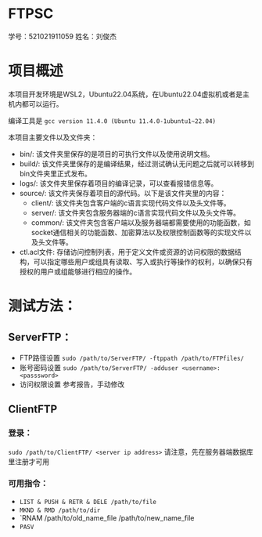 # FTPSC

学号：521021911059
姓名：刘俊杰

# 项目概述

本项目开发环境是WSL2，Ubuntu22.04系统，在Ubuntu22.04虚拟机或者是主机内都可以运行。

编译工具是 `gcc version 11.4.0 (Ubuntu 11.4.0-1ubuntu1~22.04)`

本项目主要文件以及文件夹：

- bin/: 该文件夹里保存的是项目的可执行文件以及使用说明文档。
- build/: 该文件夹里保存的是编译结果，经过测试确认无问题之后就可以转移到bin文件夹里正式发布。
- logs/: 该文件夹里保存着项目的编译记录，可以查看报错信息等。
- source/: 该文件夹保存着项目的源代码。以下是该文件夹里的内容：
	- client/: 该文件夹包含客户端的c语言实现代码文件以及头文件等。
	- server/: 该文件夹包含服务器端的c语言实现代码文件以及头文件等。
	- common/: 该文件夹包含客户端以及服务器端都需要使用的功能函数，如socket通信相关的功能函数、加密算法以及权限控制函数等的实现文件以及头文件等。
- ctl.acl文件: 存储访问控制列表，用于定义文件或资源的访问权限的数据结构，可以指定哪些用户或组具有读取、写入或执行等操作的权利，以确保只有授权的用户或组能够进行相应的操作。

# 测试方法：

## ServerFTP：

- FTP路径设置 `sudo /path/to/ServerFTP/ -ftppath /path/to/FTPfiles/`
- 账号密码设置 `sudo /path/to/ServerFTP/ -adduser <username>:<passsword>`
- 访问权限设置 参考报告，手动修改
## ClientFTP
### 登录：

`sudo /path/to/ClientFTP/ <server ip address>`
请注意，先在服务器端数据库里注册才可用

### 可用指令：

-  `LIST & PUSH & RETR & DELE /path/to/file`
-  `MKND & RMD /path/to/dir`
-  `RNAM /path/to/old_name_file /path/to/new_name_file
-  `PASV`

